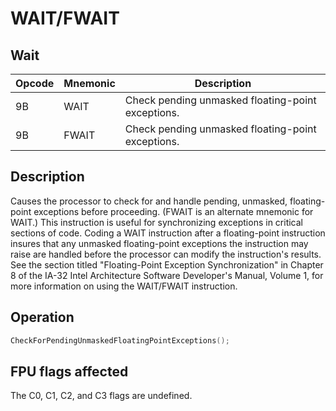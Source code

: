 # WAIT/FWAIT
 
## Wait
 
 
|Opcode|Mnemonic|Description|
|-|-|-|
|9B|WAIT|Check pending unmasked floating-point exceptions.|
|9B|FWAIT|Check pending unmasked floating-point exceptions.|
 
## Description
 
Causes the processor to check for and handle pending, unmasked, floating-point exceptions before proceeding. (FWAIT is an alternate mnemonic for WAIT.) This instruction is useful for synchronizing exceptions in critical sections of code. Coding a WAIT instruction after a floating-point instruction insures that any unmasked floating-point exceptions the instruction may raise are handled before the processor can modify the instruction's results. See the section titled "Floating-Point Exception Synchronization" in Chapter 8 of the IA-32 Intel Architecture Software Developer's Manual, Volume 1, for more information on using the WAIT/FWAIT instruction.
 
 
## Operation
 
```c
CheckForPendingUnmaskedFloatingPointExceptions();

```
 
 
## FPU flags affected
 
The C0, C1, C2, and C3 flags are undefined.

 

